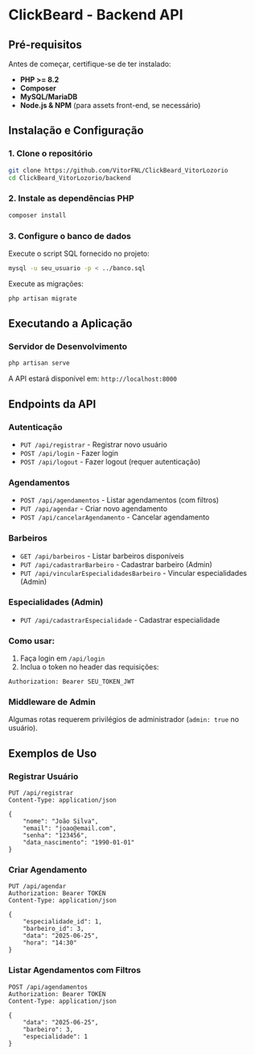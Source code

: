 # ClickBeard - Backend API

## Pré-requisitos

Antes de começar, certifique-se de ter instalado:

- **PHP >= 8.2**
- **Composer**
- **MySQL/MariaDB**
- **Node.js & NPM** (para assets front-end, se necessário)

## Instalação e Configuração

### 1. Clone o repositório
```bash
git clone https://github.com/VitorFNL/ClickBeard_VitorLozorio
cd ClickBeard_VitorLozorio/backend
```

### 2. Instale as dependências PHP
```bash
composer install
```


### 3. Configure o banco de dados

Execute o script SQL fornecido no projeto:
```bash
mysql -u seu_usuario -p < ../banco.sql
```

Execute as migrações:
```bash
php artisan migrate
```

## Executando a Aplicação

### Servidor de Desenvolvimento
```bash
php artisan serve
```

A API estará disponível em: `http://localhost:8000`

## Endpoints da API

### Autenticação
- `PUT /api/registrar` - Registrar novo usuário
- `POST /api/login` - Fazer login
- `POST /api/logout` - Fazer logout (requer autenticação)

### Agendamentos
- `POST /api/agendamentos` - Listar agendamentos (com filtros)
- `PUT /api/agendar` - Criar novo agendamento
- `POST /api/cancelarAgendamento` - Cancelar agendamento

### Barbeiros
- `GET /api/barbeiros` - Listar barbeiros disponíveis
- `PUT /api/cadastrarBarbeiro` - Cadastrar barbeiro (Admin)
- `PUT /api/vincularEspecialidadesBarbeiro` - Vincular especialidades (Admin)

### Especialidades (Admin)
- `PUT /api/cadastrarEspecialidade` - Cadastrar especialidade

### Como usar:
1. Faça login em `/api/login`
2. Inclua o token no header das requisições:
```http
Authorization: Bearer SEU_TOKEN_JWT
```

### Middleware de Admin
Algumas rotas requerem privilégios de administrador (`admin: true` no usuário).


## Exemplos de Uso

### Registrar Usuário
```http
PUT /api/registrar
Content-Type: application/json

{
    "nome": "João Silva",
    "email": "joao@email.com",
    "senha": "123456",
    "data_nascimento": "1990-01-01"
}
```

### Criar Agendamento
```http
PUT /api/agendar
Authorization: Bearer TOKEN
Content-Type: application/json

{
    "especialidade_id": 1,
    "barbeiro_id": 3,
    "data": "2025-06-25",
    "hora": "14:30"
}
```

### Listar Agendamentos com Filtros
```http
POST /api/agendamentos
Authorization: Bearer TOKEN
Content-Type: application/json

{
    "data": "2025-06-25",
    "barbeiro": 3,
    "especialidade": 1
}
```